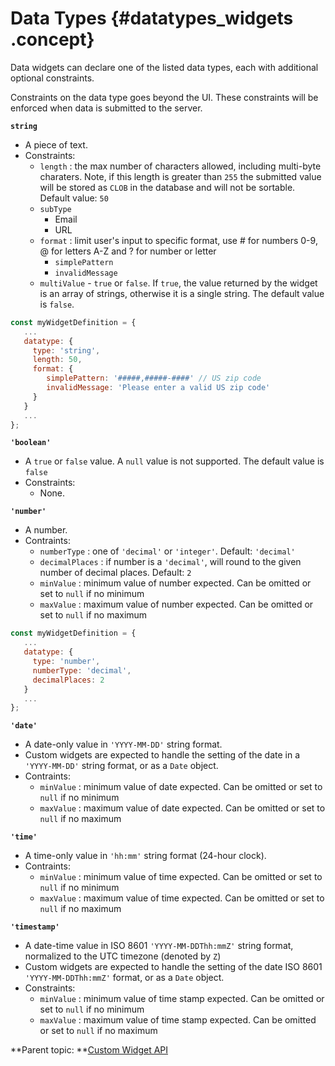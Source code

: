 # Data Types {#datatypes_widgets .concept}

Data widgets can declare one of the listed data types, each with additional optional constraints.

Constraints on the data type goes beyond the UI. These constraints will be enforced when data is submitted to the server.

**`string`**

-   A piece of text.
-   Constraints:
    -   `length` : the max number of characters allowed, including multi-byte charaters. Note, if this length is greater than `255` the submitted value will be stored as `CLOB` in the database and will not be sortable. Default value: `50`
    -   `subType`
        -   Email
        -   URL
    -   `format` : limit user's input to specific format, use \# for numbers 0-9, @ for letters A-Z and ? for number or letter
        -   `simplePattern`
        -   `invalidMessage`
    -   `multiValue` - `true` or `false`. If `true`, the value returned by the widget is an array of strings, otherwise it is a single string. The default value is `false`.

```javascript
const myWidgetDefinition = {
   ...
   datatype: {
     type: 'string',
     length: 50,
     format: {
        simplePattern: '#####,#####-####' // US zip code
        invalidMessage: 'Please enter a valid US zip code'
     }
   }
   ...
};
```

**`'boolean'`**

-   A `true` or `false` value. A `null` value is not supported. The default value is `false`
-   Constraints:
    -   None.

**`'number'`**

-   A number.
-   Contraints:
    -   `numberType` : one of `'decimal'` or `'integer'`. Default: `'decimal'`
    -   `decimalPlaces` : if number is a `'decimal'`, will round to the given number of decimal places. Default: `2`
    -   `minValue` : minimum value of number expected. Can be omitted or set to `null` if no minimum
    -   `maxValue` : maximum value of number expected. Can be omitted or set to `null` if no maximum

```javascript
const myWidgetDefinition = {
   ...
   datatype: {
     type: 'number',
     numberType: 'decimal',
     decimalPlaces: 2
   }
   ...
};
```

**`'date'`**

-   A date-only value in `'YYYY-MM-DD'` string format.
-   Custom widgets are expected to handle the setting of the date in a `'YYYY-MM-DD'` string format, or as a `Date` object.
-   Contraints:
    -   `minValue` : minimum value of date expected. Can be omitted or set to `null` if no minimum
    -   `maxValue` : maximum value of date expected. Can be omitted or set to `null` if no maximum

**`'time'`**

-   A time-only value in `'hh:mm'` string format \(24-hour clock\).
-   Contraints:
    -   `minValue` : minimum value of time expected. Can be omitted or set to `null` if no minimum
    -   `maxValue` : maximum value of time expected. Can be omitted or set to `null` if no maximum

**`'timestamp'`**

-   A date-time value in ISO 8601 `'YYYY-MM-DDThh:mmZ'` string format, normalized to the UTC timezone \(denoted by `Z`\)
-   Custom widgets are expected to handle the setting of the date ISO 8601 `'YYYY-MM-DDThh:mmZ'` format, or as a `Date` object.
-   Constraints:
    -   `minValue` : minimum value of time stamp expected. Can be omitted or set to `null` if no minimum
    -   `maxValue` : maximum value of time stamp expected. Can be omitted or set to `null` if no maximum

**Parent topic: **[Custom Widget API](customwidgetapi_landing.md)


